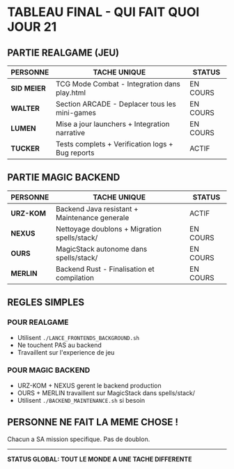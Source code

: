 # TABLEAU FINAL - QUI FAIT QUOI JOUR 21

## PARTIE REALGAME (JEU)

| PERSONNE | TACHE UNIQUE | STATUS |
|----------|--------------|--------|
| **SID MEIER** | TCG Mode Combat - Integration dans play.html | EN COURS |
| **WALTER** | Section ARCADE - Deplacer tous les mini-games | EN COURS |
| **LUMEN** | Mise a jour launchers + Integration narrative | EN COURS |
| **TUCKER** | Tests complets + Verification logs + Bug reports | ACTIF |

## PARTIE MAGIC BACKEND

| PERSONNE | TACHE UNIQUE | STATUS |
|----------|--------------|--------|
| **URZ-KOM** | Backend Java resistant + Maintenance generale | ACTIF |
| **NEXUS** | Nettoyage doublons + Migration spells/stack/ | EN COURS |
| **OURS** | MagicStack autonome dans spells/stack/ | EN COURS |
| **MERLIN** | Backend Rust - Finalisation et compilation | EN COURS |

## REGLES SIMPLES

### POUR REALGAME
- Utilisent `./LANCE_FRONTENDS_BACKGROUND.sh`
- Ne touchent PAS au backend
- Travaillent sur l'experience de jeu

### POUR MAGIC BACKEND
- URZ-KOM + NEXUS gerent le backend production
- OURS + MERLIN travaillent sur MagicStack dans spells/stack/
- Utilisent `./BACKEND_MAINTENANCE.sh` si besoin

## PERSONNE NE FAIT LA MEME CHOSE !

Chacun a SA mission specifique. Pas de doublon.

---

**STATUS GLOBAL: TOUT LE MONDE A UNE TACHE DIFFERENTE**